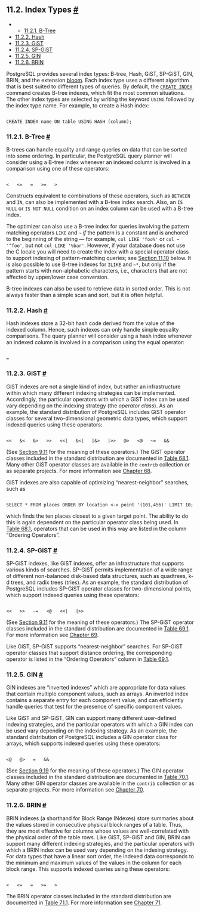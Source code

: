 ## 11.2. Index Types [#](#INDEXES-TYPES)

  * *   [11.2.1. B-Tree](indexes-types.html#INDEXES-TYPES-BTREE)
  * [11.2.2. Hash](indexes-types.html#INDEXES-TYPES-HASH)
  * [11.2.3. GiST](indexes-types.html#INDEXES-TYPE-GIST)
  * [11.2.4. SP-GiST](indexes-types.html#INDEXES-TYPE-SPGIST)
  * [11.2.5. GIN](indexes-types.html#INDEXES-TYPES-GIN)
  * [11.2.6. BRIN](indexes-types.html#INDEXES-TYPES-BRIN)

PostgreSQL provides several index types: B-tree, Hash, GiST, SP-GiST, GIN, BRIN, and the extension [bloom](bloom.html "F.7. bloom — bloom filter index access method"). Each index type uses a different algorithm that is best suited to different types of queries. By default, the [`CREATE INDEX`](sql-createindex.html "CREATE INDEX") command creates B-tree indexes, which fit the most common situations. The other index types are selected by writing the keyword `USING` followed by the index type name. For example, to create a Hash index:

```

CREATE INDEX name ON table USING HASH (column);
```

### 11.2.1. B-Tree [#](#INDEXES-TYPES-BTREE)

B-trees can handle equality and range queries on data that can be sorted into some ordering. In particular, the PostgreSQL query planner will consider using a B-tree index whenever an indexed column is involved in a comparison using one of these operators:

```

<   <=   =   >=   >
```

Constructs equivalent to combinations of these operators, such as `BETWEEN` and `IN`, can also be implemented with a B-tree index search. Also, an `IS NULL` or `IS NOT NULL` condition on an index column can be used with a B-tree index.

The optimizer can also use a B-tree index for queries involving the pattern matching operators `LIKE` and `~` *if* the pattern is a constant and is anchored to the beginning of the string — for example, `col LIKE 'foo%'` or `col ~ '^foo'`, but not `col LIKE '%bar'`. However, if your database does not use the C locale you will need to create the index with a special operator class to support indexing of pattern-matching queries; see [Section 11.10](indexes-opclass.html "11.10. Operator Classes and Operator Families") below. It is also possible to use B-tree indexes for `ILIKE` and `~*`, but only if the pattern starts with non-alphabetic characters, i.e., characters that are not affected by upper/lower case conversion.

B-tree indexes can also be used to retrieve data in sorted order. This is not always faster than a simple scan and sort, but it is often helpful.

### 11.2.2. Hash [#](#INDEXES-TYPES-HASH)

Hash indexes store a 32-bit hash code derived from the value of the indexed column. Hence, such indexes can only handle simple equality comparisons. The query planner will consider using a hash index whenever an indexed column is involved in a comparison using the equal operator:

```

=
```

### 11.2.3. GiST [#](#INDEXES-TYPE-GIST)

GiST indexes are not a single kind of index, but rather an infrastructure within which many different indexing strategies can be implemented. Accordingly, the particular operators with which a GiST index can be used vary depending on the indexing strategy (the *operator class*). As an example, the standard distribution of PostgreSQL includes GiST operator classes for several two-dimensional geometric data types, which support indexed queries using these operators:

```

<<   &<   &>   >>   <<|   &<|   |&>   |>>   @>   <@   ~=   &&
```

(See [Section 9.11](functions-geometry.html "9.11. Geometric Functions and Operators") for the meaning of these operators.) The GiST operator classes included in the standard distribution are documented in [Table 68.1](gist-builtin-opclasses.html#GIST-BUILTIN-OPCLASSES-TABLE "Table 68.1. Built-in GiST Operator Classes"). Many other GiST operator classes are available in the `contrib` collection or as separate projects. For more information see [Chapter 68](gist.html "Chapter 68. GiST Indexes").

GiST indexes are also capable of optimizing “nearest-neighbor” searches, such as

```

SELECT * FROM places ORDER BY location <-> point '(101,456)' LIMIT 10;
```

which finds the ten places closest to a given target point. The ability to do this is again dependent on the particular operator class being used. In [Table 68.1](gist-builtin-opclasses.html#GIST-BUILTIN-OPCLASSES-TABLE "Table 68.1. Built-in GiST Operator Classes"), operators that can be used in this way are listed in the column “Ordering Operators”.

### 11.2.4. SP-GiST [#](#INDEXES-TYPE-SPGIST)

SP-GiST indexes, like GiST indexes, offer an infrastructure that supports various kinds of searches. SP-GiST permits implementation of a wide range of different non-balanced disk-based data structures, such as quadtrees, k-d trees, and radix trees (tries). As an example, the standard distribution of PostgreSQL includes SP-GiST operator classes for two-dimensional points, which support indexed queries using these operators:

```

<<   >>   ~=   <@   <<|   |>>
```

(See [Section 9.11](functions-geometry.html "9.11. Geometric Functions and Operators") for the meaning of these operators.) The SP-GiST operator classes included in the standard distribution are documented in [Table 69.1](spgist-builtin-opclasses.html#SPGIST-BUILTIN-OPCLASSES-TABLE "Table 69.1. Built-in SP-GiST Operator Classes"). For more information see [Chapter 69](spgist.html "Chapter 69. SP-GiST Indexes").

Like GiST, SP-GiST supports “nearest-neighbor” searches. For SP-GiST operator classes that support distance ordering, the corresponding operator is listed in the “Ordering Operators” column in [Table 69.1](spgist-builtin-opclasses.html#SPGIST-BUILTIN-OPCLASSES-TABLE "Table 69.1. Built-in SP-GiST Operator Classes").

### 11.2.5. GIN [#](#INDEXES-TYPES-GIN)

GIN indexes are “inverted indexes” which are appropriate for data values that contain multiple component values, such as arrays. An inverted index contains a separate entry for each component value, and can efficiently handle queries that test for the presence of specific component values.

Like GiST and SP-GiST, GIN can support many different user-defined indexing strategies, and the particular operators with which a GIN index can be used vary depending on the indexing strategy. As an example, the standard distribution of PostgreSQL includes a GIN operator class for arrays, which supports indexed queries using these operators:

```

<@   @>   =   &&
```

(See [Section 9.19](functions-array.html "9.19. Array Functions and Operators") for the meaning of these operators.) The GIN operator classes included in the standard distribution are documented in [Table 70.1](gin-builtin-opclasses.html#GIN-BUILTIN-OPCLASSES-TABLE "Table 70.1. Built-in GIN Operator Classes"). Many other GIN operator classes are available in the `contrib` collection or as separate projects. For more information see [Chapter 70](gin.html "Chapter 70. GIN Indexes").

### 11.2.6. BRIN [#](#INDEXES-TYPES-BRIN)

BRIN indexes (a shorthand for Block Range INdexes) store summaries about the values stored in consecutive physical block ranges of a table. Thus, they are most effective for columns whose values are well-correlated with the physical order of the table rows. Like GiST, SP-GiST and GIN, BRIN can support many different indexing strategies, and the particular operators with which a BRIN index can be used vary depending on the indexing strategy. For data types that have a linear sort order, the indexed data corresponds to the minimum and maximum values of the values in the column for each block range. This supports indexed queries using these operators:

```

<   <=   =   >=   >
```

The BRIN operator classes included in the standard distribution are documented in [Table 71.1](brin-builtin-opclasses.html#BRIN-BUILTIN-OPCLASSES-TABLE "Table 71.1. Built-in BRIN Operator Classes"). For more information see [Chapter 71](brin.html "Chapter 71. BRIN Indexes").